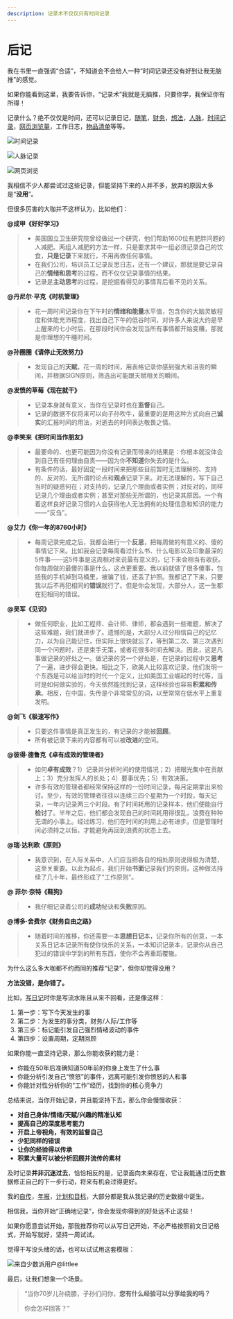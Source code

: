 ```yaml
---
description: 记录术不仅仅只有时间记录
---
```


# 后记

我在书里一直强调“合适”，不知道会不会给人一种“时间记录还没有好到让我无脑推”的感觉。

如果你能看到这里，我要告诉你，“记录术”我就是无脑推，只要你学，我保证你有所得！

记录什么？绝不仅仅是时间，还可以记录日记，[随笔](http://mp.weixin.qq.com/s?__biz=MzI3MzU5MDA1OQ==&mid=2247484663&idx=1&sn=04f0a87ec799f88f8cb1020b8b529e65&chksm=eb21b6b3dc563fa51126c73fbd133af2541bbd09fc948bb8ca8280574f2383f8a489ac821292&scene=21#wechat_redirect)，[财务](http://mp.weixin.qq.com/s?__biz=MzI3MzU5MDA1OQ==&mid=2247484732&idx=1&sn=83d0392be7f72915b1c8590344340998&chksm=eb21b778dc563e6e7015553788a3273e6084ee6cfcd497da9403cd1cb2068ff99af96ea9087d&scene=21#wechat_redirect)，[想法](http://mp.weixin.qq.com/s?__biz=MzI3MzU5MDA1OQ==&mid=2247484558&idx=1&sn=5f6dbb873b63c920f255c266e48f3956&chksm=eb21b6cadc563fdc776f7ba29ab568cdcf9c1498139520d62e38db9b1e246ec25a482f976dc0&scene=21#wechat_redirect)，[人脉](http://mp.weixin.qq.com/s?__biz=MzI3MzU5MDA1OQ==&mid=2247484754&idx=1&sn=0ea6e543dadfd3f4d2dd0afcfb0a57fe&chksm=eb21b716dc563e0097c6acbf94e3bed6c128ea6315f5f52105509e4e515c078495e1af82d12e&scene=21#wechat_redirect)，[时间记录](http://mp.weixin.qq.com/s?__biz=MzI3MzU5MDA1OQ==&mid=2247484615&idx=1&sn=ae0f6350d150da32913199859969a79b&chksm=eb21b683dc563f95794eee235d5e3e4cd671c118a81bb244bec4629805933c38c93d458ce250&scene=21#wechat_redirect)，[网页浏览量](http://mp.weixin.qq.com/s?__biz=MzI3MzU5MDA1OQ==&mid=2247484675&idx=1&sn=5da93eba9aefd0c6a41f9267d1a61706&chksm=eb21b747dc563e515682df6ad9e8cfa487c5bc98324681abb54145e55273e09e1bdbdd87be36&scene=21#wechat_redirect)，工作日志，[物品清单](http://mp.weixin.qq.com/s?__biz=MzI3MzU5MDA1OQ==&mid=2247484522&idx=1&sn=bafef93ee00e8e9c22665d6e6a392d54&chksm=eb21b62edc563f380af183357ebcc4d9bd3ed8fc85e69349445ebdfb4f97cc152c614a0db9e3&scene=21#wechat_redirect)等等。

![&#x65F6;&#x95F4;&#x8BB0;&#x5F55;](.gitbook/assets/0.4937300143079717-kan-tu-wang.png)

![&#x4EBA;&#x8109;&#x8BB0;&#x5F55;](.gitbook/assets/0.7097223063552678-kan-tu-wang.png)

![&#x7F51;&#x9875;&#x6D4F;&#x89C8;](.gitbook/assets/0.6874265115595837-kan-tu-wang.png)

我相信不少人都尝试过这些记录，但能坚持下来的人并不多，放弃的原因大多是“**没用**”。

但很多厉害的大咖并不这样认为，比如他们：

**@成甲《好好学习》**

> * 美国国立卫生研究院曾经做过一个研究，他们帮助1600位有肥胖问题的人减肥。两组人减肥的方法一样，只是要求其中一组必须记录自己的饮食，**只是记录**下来就行，不用再做任何事情。
> * 在我们公司，培训员工记录反思日志，还有一个建议，那就是要记录自己的**情绪和思考**的过程，而不仅仅记录事情的结果。
> * 记录是**主动思考**的过程，是挖掘看得见的事情背后看不见的关系。

**@丹尼尔·平克《时机管理》**

> * 花一周时间记录你在下午时的**情绪和能量**水平值，包含你的大脑灵敏程度和体能充沛程度，找出自己下午的低谷时间，对许多人来说大约是早上醒来的七小时后，在那段时间你会发现当所有事情都开始变糟，那就是你理想的午睡时间。

**@孙圈圈《请停止无效努力》**

> * 发现自己的**天赋**，花一周的时间，用表格记录你感到强大和沮丧的瞬间，并根据SIGN原则，筛选出可能跟天赋相关的瞬间。

**@发愤的草莓《现在就干》**

> * 记录本身就有意义，当你在记录时也在**监督**自己。
> * 记录的数据不仅将来可以向子孙吹牛，最重要的是用这种方式向自己**诚实**的汇报时间的用法，对逝去的时间表达敬畏之情。

**@李笑来《把时间当作朋友》**

> * 最要命的、也更可能因为你没有记录而带来的结果是：你根本就没体会到自己有任何理由自责——因为你**不知道**你失去的是什么。
> * 有条件的话，最好固定一段时间来把那些目前暂时无法理解的、支持的、反对的、无所谓的论点和**观点**记录下来。对无法理解的，写下自己当时的疑惑何在；对支持的，记录几个理由或者实例；对反对的，同样记录几个理由或者实例；甚至对那些无所谓的，也记录其原因。一个有着这样良好记录习惯的人会获得他人无法拥有的处理信息和知识的能力——“反刍”。

**@艾力《你一年的8760小时》**

> * 每周记录完成之后，我都会进行一个**反思**，把每周做的有意义的、傻的事情记下来。比如我会记录每周看过什么书、什么电影以及印象最深的5件事——这5件事是这周相对来说最有意义的，记下来会相当有收获。你每周做的最傻的事是什么，这点更重要。我以前就做了很多傻事，包括我的手机掉到马桶里，被骗了钱，还丢了护照。我都记了下来，只要我以后不再犯相同的**错误**就行了。但是你会发现，大部分人，这一生都在犯相同的错误。

**@吴军《见识》**

> * 做任何职业，比如工程师、会计师、律师，都会遇到一些难题，解决了这些难题，我们就进步了。遗憾的是，大部分人过分相信自己的记忆力，以为自己能记住，但实际上很快就忘了，等到第二次、第三次遇到同一个问题时，还是束手无策，或者花很多时间去解决。因此，这是凡事做记录的好处之一。做记录的另一个好处是，在记录的过程中又**思考**了一遍，进步得会更快。相比之下，欧美人比较喜欢记录，他们发明一个东西是可以给当时的时代一个定义，比如美国工业崛起的时代等，当时是如何做实验的，今天依然能找到记录，这样经验也容易**积累和传承**。相反，在中国，失传是个非常常见的词，以至常常在低水平上重复发明。

**@剑飞《极速写作》**

> * 只要这件事情是真正发生的，有记录的才能被**回顾**。
> * 所有被记录下来的内容都有可以被**改进**的空间。

**@彼得·德鲁克《卓有成效的管理者》**

> * 如何**卓有成效**？1）记录并分析时间的使用情况；2）把眼光集中在贡献上；3）充分发挥人的长处；4）要事优先；5）有效决策。
> * 许多有效的管理者都经常保持这样的一份时间记录，每月定期拿出来检讨。至少，有效的管理者往往以连续三四个星期为一个时段，每天记录，一年内记录两三个时段。有了时间耗用的记录样本，他们便能自行**检讨**了。半年之后，他们都会发现自己的时间耗用得很乱，浪费在种种无谓的小事上。经过练习，他们在时间的利用上必有进步。但是管理时间必须持之以恒，才能避免再回到浪费的状态上去。

**@瑞·达利欧《原则》**

> * 我意识到，在人际关系中，人们应当把各自的相处原则说得极为清楚，这至关重要。以此为起点，我们开始**书面**记录我们的原则，这种做法持续了几十年，最终形成了“工作原则”。

**@ 菲尔·奈特《鞋狗》**

> * 我仔细记录着公司的**成功**秘诀和**失败**原因。

**@博多·舍费尔《财务自由之路》**

> * 随着时间的推移，你还需要一本**思想日记**本，记录你所有的创意，一本关系日记本记录所有使你快乐的关系，一本知识记录本，记录你从自己犯过的错误中学到的所有东西，使你不会再重蹈覆辙。

为什么这么多大咖都不约而同的推荐“记录”，但你却觉得没用？

**方法没错，是你错了。**

比如，[写日记](http://mp.weixin.qq.com/s?__biz=MzI3MzU5MDA1OQ==&mid=2247484707&idx=1&sn=a50c52b3da316a7174adc96b0941d15f&chksm=eb21b767dc563e711ea70c56fd310a1da3b781749062cd32b44f1cf70f060bd02d9869abd98e&scene=21#wechat_redirect)时你是写流水账且从来不回看，还是像这样：

1. 第一步：写下今天发生的事
2. 第二步：为发生的事分类，财务/人际/工作等
3. 第三步：标记能引发自己强烈情绪波动的事件
4. 第四步：设置周期，定期回顾

如果你能一直坚持记录，那么你能收获的能力是：

* 你能在50年后准确知道50年前的你身上发生了什么事
* 你能分析引发自己“愤怒”的事件，远离可能引发你愤怒的人和事
* 你能针对性分析你的“工作”经历，找到你的核心竞争力

总结来说，当你开始记录，并且能坚持下去，那么你会慢慢收获：

* **对自己身体/情绪/天赋/兴趣的精准认知**
* **提高自己的深度思考能力**
* **开启上帝视角，有效的监督自己**
* **少犯同样的错误**
* **让你的经验得以传承**
* **积累大量可以被分析回顾并流传的素材**

及时记录**并非沉迷过去**，恰恰相反的是，记录面向未来存在，它让我能通过历史数据修正自己的下一步行动，将来有机会过得更好。

我的[自传](http://mp.weixin.qq.com/s?__biz=MzI3MzU5MDA1OQ==&mid=2247484633&idx=1&sn=4aada58de098175ab7a33f6f99d49401&chksm=eb21b69ddc563f8b4f61322a6cb756277c3c8fb780434189f6273798a9bdb42635f175b1dd1d&scene=21#wechat_redirect)，[年报](http://mp.weixin.qq.com/s?__biz=MzI3MzU5MDA1OQ==&mid=2247484438&idx=1&sn=70dc021c1d0ab16a86625f9bc9677c10&chksm=eb21b652dc563f44e43d0a3e4a2a360747f39dbca58e717c3a5abaff20fe53c561172c774ca0&scene=21#wechat_redirect)，[计划和目标](http://mp.weixin.qq.com/s?__biz=MzI3MzU5MDA1OQ==&mid=2247484761&idx=1&sn=1a82efaf1c323e75b13b1e5745fc28c1&chksm=eb21b71ddc563e0b38b315878995cd6f26b5265c50e66be2961b7c17382e8b284dc5add5604c&scene=21#wechat_redirect)，大部分都是我从我记录的历史数据中诞生。

相信我，当你开始“正确地记录”，你会发现你得到的好处远不止这些！

如果你愿意尝试开始，那我推荐你可以从写日记开始，不必严格按照前文日记格式，开始写就好，坚持一周试试。

觉得干写没头绪的话，也可以试试用这套模板：

![&#x6765;&#x81EA;&#x5C11;&#x6570;&#x6D3E;&#x7528;&#x6237;@littlee](.gitbook/assets/0.21183046930210025-kan-tu-wang.png)

最后，让我们想象一个场景。

> “当你70岁儿孙绕膝，子孙们问你，**您有什么经验可以分享给我的吗？**
>
> 你会怎样回答？”


